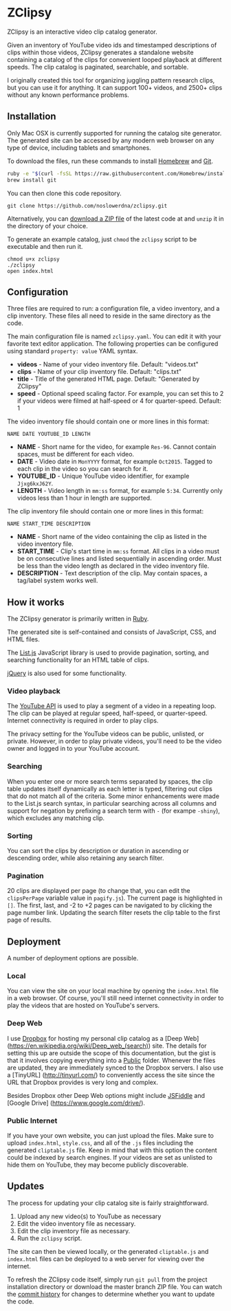 # ZClipsy

ZClipsy is an interactive video clip catalog generator.

Given an inventory of YouTube video ids and timestamped descriptions of clips within those videos, ZClipsy generates
a standalone website containing a catalog of the clips for convenient looped playback at different speeds. The clip
catalog is paginated, searchable, and sortable.

I originally created this tool for organizing juggling pattern research clips, but you can use it for anything. It can
support 100+ videos, and 2500+ clips without any known performance problems.

## Installation

Only Mac OSX is currently supported for running the catalog site generator. The generated site can be accessed by any
modern web browser on any type of device, including tablets and smartphones.

To download the files, run these commands to install [Homebrew](http://brew.sh/) and [Git](https://git-scm.com/).

```bash
ruby -e "$(curl -fsSL https://raw.githubusercontent.com/Homebrew/install/master/install)"
brew install git
```

You can then clone this code repository.

```
git clone https://github.com/noslowerdna/zclipsy.git
```

Alternatively, you can [download a ZIP file](https://github.com/noslowerdna/zclipsy/archive/master.zip) of the latest
code at and `unzip` it in the directory of your choice.

To generate an example catalog, just `chmod` the `zclipsy` script to be executable and then run it.

```
chmod u+x zclipsy
./zclipsy
open index.html
```

## Configuration

Three files are required to run: a configuration file, a video inventory, and a clip inventory. These files all need to
reside in the same directory as the code.

The main configuration file is named `zclipsy.yaml`. You can edit it with your favorite text editor application. The
following properties can be configured using standard `property: value` YAML syntax.

* **videos** - Name of your video inventory file. Default: "videos.txt"
* **clips** - Name of your clip inventory file. Default: "clips.txt"
* **title** - Title of the generated HTML page. Default: "Generated by ZClipsy"
* **speed** - Optional speed scaling factor. For example, you can set this to 2 if your videos were filmed at half-speed
or 4 for quarter-speed. Default: 1

The video inventory file should contain one or more lines in this format:

```
NAME DATE YOUTUBE_ID LENGTH
```

* **NAME** - Short name for the video, for example `Res-96`. Cannot contain spaces, must be different for each video.
* **DATE** - Video date in `MonYYYY` format, for example `Oct2015`. Tagged to each clip in the video so you can search
for it.
* **YOUTUBE_ID** - Unique YouTube video identifier, for example `Jjxg6kxJ62Y`.
* **LENGTH** - Video length in `mm:ss` format, for example `5:34`. Currently only videos less than 1 hour in length are
supported.

The clip inventory file should contain one or more lines in this format:

```
NAME START_TIME DESCRIPTION
```

* **NAME** - Short name of the video containing the clip as listed in the video inventory file.
* **START_TIME** - Clip's start time in `mm:ss` format. All clips in a video must be on consecutive lines and listed
sequentially in ascending order. Must be less than the video length as declared in the video inventory file.
* **DESCRIPTION** - Text description of the clip. May contain spaces, a tag/label system works well.

## How it works

The ZClipsy generator is primarily written in [Ruby](https://www.ruby-lang.org/).

The generated site is self-contained and consists of JavaScript, CSS, and HTML files.

The [List.js](http://www.listjs.com/) JavaScript library is used to provide pagination, sorting, and searching functionality
for an HTML table of clips. 

[jQuery](https://jquery.com/) is also used for some functionality.

### Video playback

The [YouTube API](https://developers.google.com/youtube/v3/) is used to play a segment of a video in a repeating loop. The clip
can be played at regular speed, half-speed, or quarter-speed. Internet connectivity is required in order to play clips.

The privacy setting for the YouTube videos can be public, unlisted, or private. However, in order to play private videos,
you'll need to be the video owner and logged in to your YouTube account.

### Searching

When you enter one or more search terms separated by spaces, the clip table updates itself dynamically as each letter
is typed, filtering out clips that do not match all of the criteria. Some minor enhancements were made to the List.js
search syntax, in particular searching across all columns and support for negation by prefixing a search term with
`-` (for exampe `-shiny`), which excludes any matching clip.

### Sorting

You can sort the clips by description or duration in ascending or descending order, while also retaining any search
filter.

### Pagination

20 clips are displayed per page (to change that, you can edit the `clipsPerPage` variable value in `pagify.js`). The
current page is highlighted in `[]`. The first, last, and -2 to +2 pages can be navigated to by clicking the page
number link. Updating the search filter resets the clip table to the first page of results.

## Deployment

A number of deployment options are possible.

### Local

You can view the site on your local machine by opening the `index.html` file in a web browser. Of course, you'll still
need internet connectivity in order to play the videos that are hosted on YouTube's servers. 

### Deep Web

I use [Dropbox](https://www.dropbox.com/) for hosting my personal clip catalog as a [Deep Web]
(https://en.wikipedia.org/wiki/Deep_web_(search)) site. The details for setting this up are outside the scope of this
documentation, but the gist is that it involves copying everything into a [Public](https://www.dropbox.com/en/help/16)
folder. Whenever the files are updated, they are immediately synced to the Dropbox servers. I also use a [TinyURL]
(http://tinyurl.com/) to conveniently access the site since the URL that Dropbox provides is very long and complex.

Besides Dropbox other Deep Web options might include [JSFiddle](https://jsfiddle.net/) and [Google Drive]
(https://www.google.com/drive/).

### Public Internet

If you have your own website, you can just upload the files. Make sure to upload `index.html`, `style.css`, and all
of the `.js` files including the generated `cliptable.js` file. Keep in mind that with this option the content could be
indexed by search engines. If your videos are set as unlisted to hide them on YouTube, they may become publicly
discoverable.

## Updates

The process for updating your clip catalog site is fairly straightforward.

1. Upload any new video(s) to YouTube as necessary
2. Edit the video inventory file as necessary.
3. Edit the clip inventory file as necessary.
4. Run the `zclipsy` script.

The site can then be viewed locally, or the generated `cliptable.js` and `index.html` files can be deployed to a web
server for viewing over the internet.

To refresh the ZClipsy code itself, simply run `git pull` from the project installation directory or download the master
branch ZIP file. You can watch the [commit history](https://github.com/noslowerdna/zclipsy/commits/master) for changes to
determine whether you want to update the code.